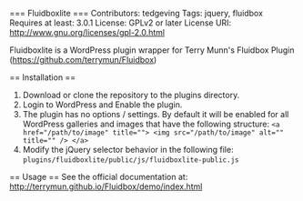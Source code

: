 === Fluidboxlite ===
Contributors: tedgeving
Tags: jquery, fluidbox
Requires at least: 3.0.1
License: GPLv2 or later
License URI: http://www.gnu.org/licenses/gpl-2.0.html

Fluidboxlite is a WordPress plugin wrapper for Terry Munn's Fluidbox Plugin (https://github.com/terrymun/Fluidbox)

== Installation ==

1. Download or clone the repository to the plugins directory.
2. Login to WordPress and Enable the plugin.
3. The plugin has no options / settings.  By default it will be enabled for all WordPress galleries and images that have the following structure:
`<a href="/path/to/image" title="">
    <img src="/path/to/image" alt="" title="" />
</a>`
4. Modify the jQuery selector behavior in the following file:
`plugins/fluidboxlite/public/js/fluidboxlite-public.js`


== Usage ==
See the official documentation at: http://terrymun.github.io/Fluidbox/demo/index.html
